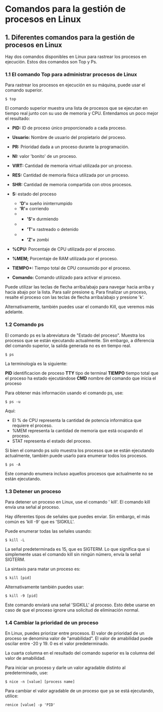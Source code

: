 # Comandos para la gestión de procesos en Linux

## 1. Diferentes comandos para la gestión de procesos en Linux

Hay dos comandos disponibles en Linux para rastrear los procesos en ejecución. Estos dos comandos son Top y Ps.

### 1.1 El comando Top para administrar procesos de Linux

Para rastrear los procesos en ejecución en su máquina, puede usar el comando superior.

``` 
$ top 
``` 

El comando superior muestra una lista de procesos que se ejecutan en tiempo real junto con su uso de memoria y CPU. Entendamos un poco mejor el resultado:

* **PID:** ID de proceso único proporcionado a cada proceso.
* **Usuario:** Nombre de usuario del propietario del proceso.
* **PR:** Prioridad dada a un proceso durante la programación.
* **NI:** valor 'bonito' de un proceso.
* **VIRT:** Cantidad de memoria virtual utilizada por un proceso.
* **RES:** Cantidad de memoria física utilizada por un proceso.
* **SHR:** Cantidad de memoria compartida con otros procesos.
* **S:** estado del proceso
    - **'D'=** sueño ininterrumpido
    - **'R'=** corriendo
    - * **'S'=** durmiendo
    - * **'T'=** rastreado o detenido
    - * **'Z'=** zombi
  
* **%CPU:** Porcentaje de CPU utilizada por el proceso.
* **%MEM;** Porcentaje de RAM utilizada por el proceso.
* **TIEMPO+:** Tiempo total de CPU consumido por el proceso.
* **Comando:** Comando utilizado para activar el proceso.
  
Puede utilizar las teclas de flecha arriba/abajo para navegar hacia arriba y hacia abajo por la lista. Para salir presione q. Para finalizar un proceso, resalte el proceso con las teclas de flecha arriba/abajo y presione 'k'.

Alternativamente, también puedes usar el comando Kill, que veremos más adelante.


### 1.2 Comando ps

El comando ps es la abreviatura de "Estado del proceso". Muestra los procesos que se están ejecutando actualmente. Sin embargo, a diferencia del comando superior, la salida generada no es en tiempo real.

``` 
$ ps
``` 

La terminología es la siguiente:

**PID**	identificacion de proceso
**TTY**	tipo de terminal
**TIEMPO**	tiempo total que el proceso ha estado ejecutándose
**CMD**	nombre del comando que inicia el proceso

Para obtener más información usando el comando ps, use:

``` 
$ ps -u
```

Aquí:

* El % de CPU representa la cantidad de potencia informática que requiere el proceso.
* %MEM representa la cantidad de memoria que está ocupando el proceso.
* STAT representa el estado del proceso.

Si bien el comando ps solo muestra los procesos que se están ejecutando actualmente, también puede usarlo para enumerar todos los procesos.

``` 
$ ps -A 
``` 

Este comando enumera incluso aquellos procesos que actualmente no se están ejecutando.


### 1.3 Detener un proceso

Para detener un proceso en Linux, use el comando ' kill'. El comando kill envía una señal al proceso.

Hay diferentes tipos de señales que puedes enviar. Sin embargo, el más común es 'kill -9' que es 'SIGKILL'.

Puede enumerar todas las señales usando:

``` 
$ kill -L
``` 

La señal predeterminada es 15, que es SIGTERM. Lo que significa que si simplemente usas el comando kill sin ningún número, envía la señal SIGTERM.

La sintaxis para matar un proceso es:

``` 
$ kill [pid]
``` 

Alternativamente también puedes usar:

``` 
$ kill -9 [pid]
``` 

Este comando enviará una señal 'SIGKILL' al proceso. Esto debe usarse en caso de que el proceso ignore una solicitud de eliminación normal.


### 1.4 Cambiar la prioridad de un proceso

En Linux, puedes priorizar entre procesos. El valor de prioridad de un proceso se denomina valor de "amabilidad". El valor de amabilidad puede oscilar entre -20 y 19. 0 es el valor predeterminado.

La cuarta columna en el resultado del comando superior es la columna del valor de amabilidad.

Para iniciar un proceso y darle un valor agradable distinto al predeterminado, use:

``` 
$ nice -n [value] [process name]
``` 

Para cambiar el valor agradable de un proceso que ya se está ejecutando, utilice:

``` 
renice [value] -p 'PID'
``` 

